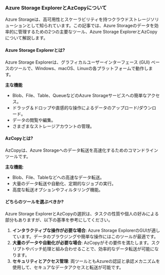 ### Azure Storage ExplorerとAzCopyについて

Azure Storageは、高可用性とスケーラビリティを持つクラウドストレージソリューションとして知られています。この記事では、Azure Storageのデータを効率的に管理するための2つの主要なツール、Azure Storage ExplorerとAzCopyについて解説します。

#### Azure Storage Explorerとは?
Azure Storage Explorerは、グラフィカルユーザーインターフェース (GUI) ベースのツールで、Windows、macOS、Linuxの各プラットフォームで動作します。

**主な機能**
- Blob、File、Table、QueueなどのAzure Storageサービスへの簡単なアクセス。
- ドラッグ＆ドロップや直感的な操作によるデータのアップロード/ダウンロード。
- データの閲覧や編集。
- さまざまなストレージアカウントの管理。

#### AzCopyとは?
AzCopyは、Azure Storageへのデータ転送を高速化するためのコマンドラインツールです。

**主な機能**:
- Blob、File、Tableなどへの高速なデータ転送。
- 大量のデータ転送や自動化、定期的なジョブの実行。
- 高度な転送オプションやフィルタリング機能。

#### どちらのツールを選ぶべきか?
Azure Storage ExplorerとAzCopyの選択は、タスクの性質や個人の好みによる部分もありますが、以下の基準を参考にしてください。

1. **インタラクティブな操作が必要な場合**: Azure Storage ExplorerのGUIが適しています。データのブラウジングや簡単な操作にはこのツールが最適です。
2. **大量のデータや自動化が必要な場合**: AzCopyがその要件を満たします。スクリプトやバッチ処理と組み合わせることで、効率的なデータ転送が可能になります。
3. **セキュリティとアクセス管理**: 両ツールともAzureの認証と承認メカニズムを使用して、セキュアなデータアクセスと転送が可能です。